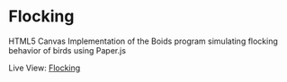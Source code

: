 Flocking
========

HTML5 Canvas Implementation of the Boids program simulating flocking behavior of birds using Paper.js

Live View: [Flocking](http://nuterian.github.com/Flocking/)